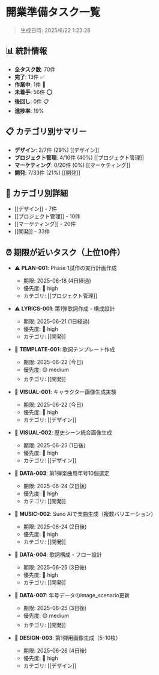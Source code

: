 # 開業準備タスク一覧

> 生成日時: 2025/6/22 1:23:28

## 📊 統計情報

- **全タスク数**: 70件
- **完了**: 13件 ✅
- **作業中**: 1件 🔄
- **未着手**: 56件 ⭕
- **後回し**: 0件 📋
- **進捗率**: 19%

## 📋 カテゴリ別サマリー

- **デザイン**: 2/7件 (29%) [[デザイン]]
- **プロジェクト管理**: 4/10件 (40%) [[プロジェクト管理]]
- **マーケティング**: 0/20件 (0%) [[マーケティング]]
- **開発**: 7/33件 (21%) [[開発]]

## 🔗 カテゴリ別詳細

- [[デザイン]] - 7件
- [[プロジェクト管理]] - 10件
- [[マーケティング]] - 20件
- [[開発]] - 33件

## ⏰ 期限が近いタスク（上位10件）

- ⚠️ **PLAN-001**: Phase 1試作の実行計画作成
  - 期限: 2025-06-18 (4日経過)
  - 優先度: 🔴 high
  - カテゴリ: [[プロジェクト管理]]

- ⚠️ **LYRICS-001**: 第1弾歌詞作成・構成設計
  - 期限: 2025-06-21 (1日経過)
  - 優先度: 🔴 high
  - カテゴリ: [[開発]]

- 🚨 **TEMPLATE-001**: 歌詞テンプレート作成
  - 期限: 2025-06-22 (今日)
  - 優先度: 🟡 medium
  - カテゴリ: [[開発]]

- 🚨 **VISUAL-001**: キャラクター画像生成実験
  - 期限: 2025-06-22 (今日)
  - 優先度: 🔴 high
  - カテゴリ: [[デザイン]]

- 🚨 **VISUAL-002**: 歴史シーン統合画像生成
  - 期限: 2025-06-23 (1日後)
  - 優先度: 🔴 high
  - カテゴリ: [[デザイン]]

- 🚨 **DATA-003**: 第1弾楽曲用年号10個選定
  - 期限: 2025-06-24 (2日後)
  - 優先度: 🔴 high
  - カテゴリ: [[開発]]

- 🚨 **MUSIC-002**: Suno AIで楽曲生成（複数バリエーション）
  - 期限: 2025-06-24 (2日後)
  - 優先度: 🔴 high
  - カテゴリ: [[開発]]

- 🚨 **DATA-004**: 歌詞構成・フロー設計
  - 期限: 2025-06-25 (3日後)
  - 優先度: 🔴 high
  - カテゴリ: [[開発]]

- 🚨 **DATA-007**: 年号データのimage_scenario更新
  - 期限: 2025-06-25 (3日後)
  - 優先度: 🟡 medium
  - カテゴリ: [[開発]]

- 📅 **DESIGN-003**: 第1弾用画像生成（5-10枚）
  - 期限: 2025-06-26 (4日後)
  - 優先度: 🔴 high
  - カテゴリ: [[デザイン]]

